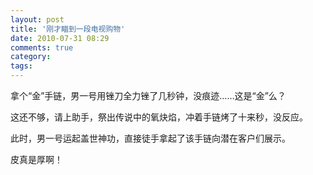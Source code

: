 ```yaml
---
layout: post
title: '刚才瞄到一段电视购物'
date: 2010-07-31 08:29
comments: true
category: 
tags:
---
```

    

拿个“金”手链，男一号用锉刀全力锉了几秒钟，没痕迹……这是“金”么？

这还不够，请上助手，祭出传说中的氧炔焰，冲着手链烤了十来秒，没反应。

此时，男一号运起盖世神功，直接徒手拿起了该手链向潜在客户们展示。

皮真是厚啊！

